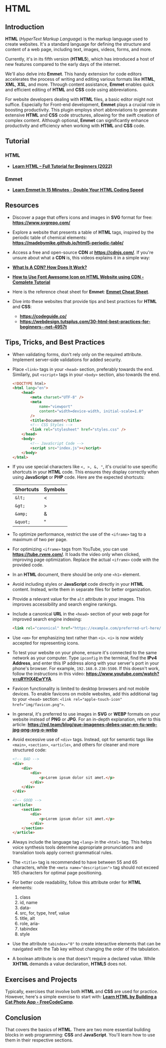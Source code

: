 # HTML

## Introduction

**HTML** (_HyperText Markup Language_) is the markup language used to create websites. It's a standard language for defining the structure and content of a web page, including text, images, videos, forms, and more.

Currently, it's in its fifth version (**HTML5**), which has introduced a host of new features compared to the early days of the internet.

We'll also delve into **Emmet**. This handy extension for code editors accelerates the process of writing and editing various formats like **HTML**, **XML**, **XSL**, and more. Through content assistance, **Emmet** enables quick and efficient editing of **HTML** and **CSS** code using abbreviations.

For website developers dealing with **HTML** files, a basic editor might not suffice. Especially for Front-end development, **Emmet** plays a crucial role in boosting productivity. This plugin employs short abbreviations to generate extensive **HTML** and **CSS** code structures, allowing for the swift creation of complex content. Although optional, **Emmet** can significantly enhance productivity and efficiency when working with **HTML** and **CSS** code.

## Tutorial

### HTML

-   **[Learn HTML – Full Tutorial for Beginners (2022)](https://www.youtube.com/watch?v=kUMe1FH4CHE)**

### Emmet

-   **[Learn Emmet In 15 Minutes - Double Your HTML Coding Speed](https://www.youtube.com/watch?v=V8vizNQKtx0)**

## Resources

-   Discover a page that offers icons and images in **SVG** format for free: **https://www.svgrepo.com/**

-   Explore a website that presents a table of **HTML** tags, inspired by the periodic table of chemical elements: **https://madebymike.github.io/html5-periodic-table/**

-   Access a free and open-source **CDN** at **https://cdnjs.com/**. If you're unsure about what a **CDN** is, this videos explains it in a simple way:

-   **[What Is A CDN? How Does It Work?](https://www.youtube.com/watch?v=RI9np1LWzqw)**
-   **[How to Use Font Awesome Icon on HTML Website using CDN - Complete Tutorial](https://www.youtube.com/watch?v=ihTB-aZ-Msk)**

-   Here is the reference cheat sheet for **Emmet**: **[Emmet Cheat Sheet](https://docs.emmet.io/cheat-sheet/)**.

-   Dive into these websites that provide tips and best practices for **HTML** and **CSS**:
    -   **https://codeguide.co/**
    -   **https://webdesign.tutsplus.com/30-html-best-practices-for-beginners--net-4957t**

## Tips, Tricks, and Best Practices

-   When validating forms, don't rely only on the required attribute. Implement server-side validations for added security.

-   Place `<link>` tags in your `<head>` section, preferably towards the end. Similarly, put `<script>` tags in your `<body>` section, also towards the end.

    ```html
    <!DOCTYPE html>
    <html lang="en">
        <head>
            <meta charset="UTF-8" />
            <meta
                name="viewport"
                content="width=device-width, initial-scale=1.0"
            />
            <title>Document</title>
            <!-- CSS Styles -->
            <link rel="stylesheet" href="styles.css" />
        </head>
        <body>
            <!-- JavaScript Code -->
            <script src="index.js"></script>
        </body>
    </html>
    ```

-   If you use special characters like `<, >, &, "`, it's crucial to use specific shortcuts in your **HTML** code. This ensures they display correctly when using **JavaScript** or **PHP** code. Here are the expected shortcuts:

    | Shortcuts | Symbols |
    | --------- | ------- |
    | `&lt;`    | <       |
    | `&gt;`    | >       |
    | `&amp;`   | &       |
    | `&quot;`  | "       |

-   To optimize performance, restrict the use of the `<iframe>` tag to a maximum of two per page.

-   For optimizing `<iframe>` tags from YouTube, you can use **https://tube.rvere.com/**. It loads the video only when clicked, improving page optimization. Replace the actual `<iframe>` code with the provided code.

-   In an **HTML** document, there should be only one `<h1>` element.

-   Avoid including styles or **JavaScript** code directly in your **HTML** content. Instead, write them in separate files for better organization.

-   Provide a relevant value for the `alt` attribute in your images. This improves accessibility and search engine rankings.

-   Include a canonical **URL** in the `<head>` section of your web page for improved search engine indexing:

    ```html
    <link rel="canonical" href="https://example.com/preferred-url-here/" />
    ```

-   Use `<em>` for emphasizing text rather than `<i>`. `<i>` is now widely accepted for representing icons.

-   To test your website on your phone, ensure it's connected to the same network as your computer. Type `ipconfig` in the terminal, find the **IPv4 Address**, and enter this IP address along with your server's port in your phone's browser. For example, `192.168.0.230:5500`. If this doesn't work, follow the instructions in this video: **https://www.youtube.com/watch?v=uRYHX4EwYYA**.

-   Favicon functionality is limited to desktop browsers and not mobile devices. To enable favicons on mobile websites, add this additional tag to your `<head>` section: `<link rel="apple-touch-icon" href="img/favicon.png">`.

-   In general, it's preferred to use images in **SVG** or **WEBP** formats on your website instead of **PNG** or **JPG**. For an in-depth explanation, refer to this article: **https://ed.team/blog/que-imagenes-debes-usar-en-tu-web-jpg-png-svg-o-webp**

-   Avoid excessive use of `<div>` tags. Instead, opt for semantic tags like `<main>`, `<section>`, `<article>`, and others for cleaner and more structured code:

    ```html
    <!-- BAD -->
    <div>
        <div>
            <div>
                <p>Lorem ipsum dolor sit amet.</p>
            </div>
        </div>
    </div>

    <!-- GOOD -->
    <article>
        <section>
            <div>
                <p>Lorem ipsum dolor sit amet.</p>
            </div>
        </section>
    </article>
    ```

-   Always include the language tag `<lang>` in the `<html>` tag. This helps voice synthesis tools determine appropriate pronunciations and translation tools apply correct grammatical rules.

-   The `<title>` tag is recommended to have between 55 and 65 characters, while the `<meta name="description">` tag should not exceed 165 characters for optimal page positioning.

-   For better code readability, follow this attribute order for **HTML** elements:

    1. class
    2. id, name
    3. data-
    4. src, for, type, href, value
    5. title, alt
    6. role, aria-
    7. tabindex
    8. style

-   Use the attribute `tabindex="0"` to create interactive elements that can be navigated with the Tab key without changing the order of the tabulation.

-   A boolean attribute is one that doesn't require a declared value. While **XHTML** demands a value declaration, **HTML5** does not.

## Exercises and Projects

Typically, exercises that involve both **HTML** and **CSS** are used for practice. However, here's a simple exercise to start with: **[Learn HTML by Building a Cat Photo App - FreeCodeCamp](https://www.freecodecamp.org/learn/2022/responsive-web-design/#learn-html-by-building-a-cat-photo-app)**.

## Conclusion

That covers the basics of **HTML**. There are two more essential building blocks in web programming: **CSS** and **JavaScript**. You'll learn how to use them in their respective sections.
